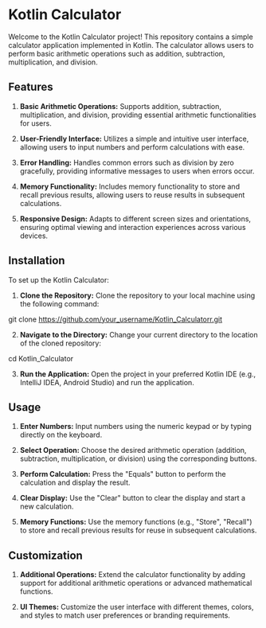 # Kotlin Calculator
Welcome to the Kotlin Calculator project! This repository contains a simple calculator application implemented in Kotlin. The calculator allows users to perform basic arithmetic operations such as addition, subtraction, multiplication, and division.

## Features
1. **Basic Arithmetic Operations:** Supports addition, subtraction, multiplication, and division, providing essential arithmetic functionalities for users.

2. **User-Friendly Interface:** Utilizes a simple and intuitive user interface, allowing users to input numbers and perform calculations with ease.

3. **Error Handling:** Handles common errors such as division by zero gracefully, providing informative messages to users when errors occur.

4. **Memory Functionality:** Includes memory functionality to store and recall previous results, allowing users to reuse results in subsequent calculations.

5. **Responsive Design:** Adapts to different screen sizes and orientations, ensuring optimal viewing and interaction experiences across various devices.

## Installation
To set up the Kotlin Calculator:

1. **Clone the Repository:** Clone the repository to your local machine using the following command:

git clone https://github.com/your_username/Kotlin_Calculatorr.git

2. **Navigate to the Directory:** Change your current directory to the location of the cloned repository:

cd Kotlin_Calculator

3. **Run the Application:** Open the project in your preferred Kotlin IDE (e.g., IntelliJ IDEA, Android Studio) and run the application.

## Usage
1. **Enter Numbers:** Input numbers using the numeric keypad or by typing directly on the keyboard.

2. **Select Operation:** Choose the desired arithmetic operation (addition, subtraction, multiplication, or division) using the corresponding buttons.

3. **Perform Calculation:** Press the "Equals" button to perform the calculation and display the result.

4. **Clear Display:** Use the "Clear" button to clear the display and start a new calculation.

5. **Memory Functions:** Use the memory functions (e.g., "Store", "Recall") to store and recall previous results for reuse in subsequent calculations.

## Customization
1. **Additional Operations:** Extend the calculator functionality by adding support for additional arithmetic operations or advanced mathematical functions.

2. **UI Themes:** Customize the user interface with different themes, colors, and styles to match user preferences or branding requirements.
